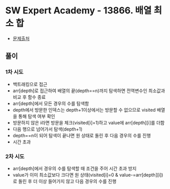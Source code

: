 # SW Expert Academy - 13866. 배열 최소 합

* [문제출처](https://swexpertacademy.com/main/learn/course/subjectDetail.do?subjectId=AWOVIc7KqfQDFAWg# "13866. 배열 최소 합")

## 풀이
### 1차 시도
- 백트래킹으로 접근
- arr[depth]로 접근하여 배열의 끝(depth==n)까지 탐색하면 전역변수인 최소값과 비교 후 함수 종료
- arr[depth]에서 모든 경우의 수를 탐색함
- depth에서 방문한 인덱스는 depth+1이상에서는 방문할 수 없으므로 visited 배열을 통해 탐색 여부 확인
- 방문하지 않은 i라면 방문을 체크(visited[i]=1)하고 value에 arr[depth][i]를 더함
- 다음 행으로 넘어가서 탐색(depth+1)
- depth==n이 되어 탐색이 끝나면 원 상태로 돌린 후 다음 경우의 수를 진행
- 시간 초과

### 2차 시도
- arr[depth]에서 경우의 수를 탐색할 때 조건을 주어 시간 초과 방지
- value가 이미 최소값보다 크다면 원 상태(visited[i]=0 & value-=arr[depth][i])로 돌린 후 더 이상 들어가지 않고 다음 경우의 수를 진행